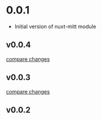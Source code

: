# 0.0.1
- Initial version of nuxt-mitt module
## v0.0.4

[compare changes](https://github.com/gianlucazicca/nuxt-mitt/compare/v0.0.3...v0.0.4)

## v0.0.3

[compare changes](https://github.com/gianlucazicca/nuxt-mitt/compare/v0.0.2...v0.0.3)

## v0.0.2


